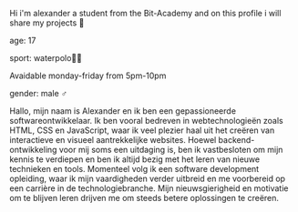 <p>Hi i'm alexander a student from the Bit-Academy and on this profile i will share my projects 🤖</p>
<p>age: 17</p>
<p>sport: waterpolo🏊🏼</p>
<p>Avaidable monday-friday from 5pm-10pm</p>
<p>gender: male ♂️</p>

<p>Hallo, mijn naam is Alexander en ik ben een gepassioneerde softwareontwikkelaar. Ik ben vooral bedreven in webtechnologieën zoals HTML, CSS en JavaScript, waar ik veel plezier haal uit het creëren van interactieve en visueel aantrekkelijke websites. Hoewel backend-ontwikkeling voor mij soms een uitdaging is, ben ik vastbesloten om mijn kennis te verdiepen en ben ik altijd bezig met het leren van nieuwe technieken en tools. Momenteel volg ik een software development opleiding, waar ik mijn vaardigheden verder uitbreid en me voorbereid op een carrière in de technologiebranche. Mijn nieuwsgierigheid en motivatie om te blijven leren drijven me om steeds betere oplossingen te creëren.</p>
